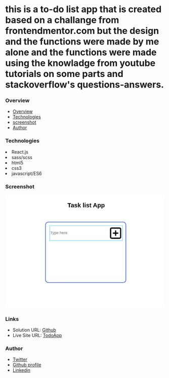 <h1>this is a to-do list app that is created based on a challange from frontendmentor.com
but the design and the functions were made by me alone and the functions were made using 
the knowladge from youtube tutorials on some parts and stackoverflow's questions-answers.</h1>

### Overview
- [Overview](#overview)
- [Technologies](#techList)
- [screenshot](#screenshot)
- [Author](#author)


### Technologies
<li>React.js</li>
<li>sass/scss</li>
<li>html5</li>
<li>css3</li>
<li>javascript/ES6</li>

### Screenshot
![](./src/Assets/Images/noteApp.png)

### Links 
- Solution URL: [Github](https://github.com/WalterSiqueira/To_do_app)
- Live Site URL: [TodoApp](https://todo-walter.vercel.app/)

### Author 
- [Twitter](https://twitter.com/Walter__BS)
- [Github profile](https://github.com/WalterSiqueira)
- [Linkedin](https://www.linkedin.com/in/walter-siqueira)
